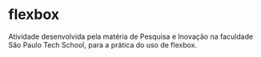 # flexbox
Atividade desenvolvida pela matéria de Pesquisa e Inovação na faculdade São Paulo Tech School, para a prática do uso de flexbox.
